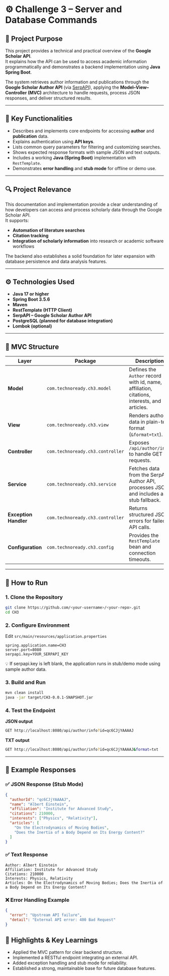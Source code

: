 # ⚙️ Challenge 3 – Server and Database Commands  

## 🧠 Project Purpose
This project provides a technical and practical overview of the **Google Scholar API**.  
It explains how the API can be used to access academic information programmatically and demonstrates a backend implementation using **Java Spring Boot**.  

The system retrieves author information and publications through the **Google Scholar Author API** (via [SerpAPI](https://serpapi.com/google-scholar-author-api)), applying the **Model–View–Controller (MVC)** architecture to handle requests, process JSON responses, and deliver structured results.

---

## 🧩 Key Functionalities
- Describes and implements core endpoints for accessing **author** and **publication** data.  
- Explains authentication using **API keys**.  
- Lists common query parameters for filtering and customizing searches.  
- Shows expected response formats with sample JSON and text outputs.  
- Includes a working **Java (Spring Boot)** implementation with `RestTemplate`.  
- Demonstrates **error handling** and **stub mode** for offline or demo use.  

---

## 🔍 Project Relevance
This documentation and implementation provide a clear understanding of how developers can access and process scholarly data through the Google Scholar API.  
It supports:
- **Automation of literature searches** 
- **Citation tracking**
- **Integration of scholarly information** into research or academic software workflows  

The backend also establishes a solid foundation for later expansion with database persistence and data analysis features.

----
  


## ⚙️ Technologies Used
- **Java 17 or higher**  
- **Spring Boot 3.5.6**  
- **Maven**  
- **RestTemplate (HTTP Client)**  
- **SerpAPI – Google Scholar Author API**  
- **PostgreSQL (planned for database integration)**  
- **Lombok (optional)**  

---

## 🧠 MVC Structure

| Layer | Package | Description |
|--------|----------|-------------|
| **Model** | `com.technoready.ch3.model` | Defines the `Author` record with id, name, affiliation, citations, interests, and articles. |
| **View** | `com.technoready.ch3.view` | Renders author data in plain-text format (`&format=txt`). |
| **Controller** | `com.technoready.ch3.controller` | Exposes `/api/author/info` to handle GET requests. |
| **Service** | `com.technoready.ch3.service` | Fetches data from the SerpAPI Author API, processes JSON, and includes a stub fallback. |
| **Exception Handler** | `com.technoready.ch3.controller` | Returns structured JSON errors for failed API calls. |
| **Configuration** | `com.technoready.ch3.config` | Provides the `RestTemplate` bean and connection timeouts. |

---

## 🚀 How to Run

### 1. Clone the Repository
```bash
git clone https://github.com/<your-username>/<your-repo>.git
cd CH3
```

### 2. Configure Environment
Edit ``src/main/resources/application.properties``

```properties
spring.application.name=CH3
server.port=8080
serpapi.key=YOUR_SERPAPI_KEY
```
💡 If serpapi.key is left blank, the application runs in stub/demo mode using sample author data.

### 3. Build and Run
```bash
mvn clean install
java -jar target/CH3-0.0.1-SNAPSHOT.jar
```
### 4. Test the Endpoint
**JSON output**
```bash
GET http://localhost:8080/api/author/info?id=qc6CJjYAAAAJ
```
**TXT output**
```bash
GET http://localhost:8080/api/author/info?id=qc6CJjYAAAAJ&format=txt
```

---

## 🧪 Example Responses
### ✅ JSON Response (Stub Mode)
```json
{
  "authorId": "qc6CJjYAAAAJ",
  "name": "Albert Einstein",
  "affiliation": "Institute for Advanced Study",
  "citations": 210000,
  "interests": ["Physics", "Relativity"],
  "articles": [
    "On the Electrodynamics of Moving Bodies",
    "Does the Inertia of a Body Depend on Its Energy Content?"
  ]
}
```

### ✅ Text Response
```vbnet
Author: Albert Einstein  
Affiliation: Institute for Advanced Study  
Citations: 210000  
Interests: Physics, Relativity  
Articles: On the Electrodynamics of Moving Bodies; Does the Inertia of a Body Depend on Its Energy Content?
```

### ❌ Error Handling Example
```json
{
  "error": "Upstream API failure",
  "detail": "External API error: 400 Bad Request"
}
```

## 🧠 Highlights & Key Learnings
- Applied the MVC pattern for clear backend structure.
- Implemented a RESTful endpoint integrating an external API.
- Added exception handling and stub mode for reliability.
- Established a strong, maintainable base for future database features.

